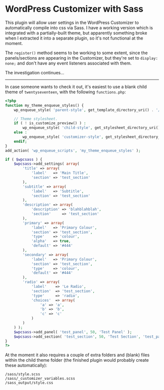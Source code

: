 # WordPress Customizer with Sass

This plugin will allow user settings in the WordPress Customizer to automatically compile into css via Sass. I have a working version which is integrated with a partially-built theme, but apparently something broke when I extracted it into a separate plugin, so it's not functional at the moment.

The `register()` method seems to be working to some extent, since the panels/sections are appearing in the Customizer, but they're set to `display: none;` and don't have any event listeners associated with them.

The investigation continues...

***

In case someone wants to check it out, it's easiest to use a blank child theme of `twentyseventeen`, with the following `functions.php`:

```php
<?php
function my_theme_enqueue_styles() {
	wp_enqueue_style( 'parent-style', get_template_directory_uri() . '/style.css' );

	// Theme stylesheet.
	if ( ! is_customize_preview() ) :
		wp_enqueue_style( 'child-style', get_stylesheet_directory_uri() . '/style.css' );
	else :
		wp_enqueue_style( 'customizer-style', get_stylesheet_directory_uri() . '/sass_output/style.css' );
	endif;
}
add_action( 'wp_enqueue_scripts', 'my_theme_enqueue_styles' );

if ( $wpcsass ) {
	$wpcsass->add_settings( array(
		'title' => array(
			'label'   => 'Main Title',
			'section' => 'test_section'
		),
		'subtitle' => array(
			'label'   => 'Subtitle',
			'section' => 'test_section'
		),
		'description' => array(
			'description' => 'blahblahblah',
			'section'     => 'test_section'
		),
		'primary' => array(
			'label'   => 'Primary Colour',
			'section' => 'test_section',
			'type'    => 'colour',
			'alpha'   => true,
			'default' => '#444'
		),
		'secondary' => array(
			'label'   => 'Primary Colour',
			'section' => 'test_section',
			'type'    => 'colour',
			'default' => '#444'
		),
		'radio' => array(
			'label'    => 'Le Radio',
			'section'  => 'test_section',
			'type'     => 'radio',
			'choices'  => array(
				'a' => 'a',
				'b' => 'b',
				'c' => 'c'
			)
		)
	) );
	$wpcsass->add_panel( 'test_panel', 50, 'Test Panel' );
	$wpcsass->add_section( 'test_section', 50, 'Test Section', 'test_panel' );
}
?>
```

At the moment it also requires a couple of extra folders and (blank) files within the child theme folder (the finished plugin would probably create these automatically):
```
/sass/style.scss
/sass/_customizer_variables.scss
/sass_output/style.css
```

